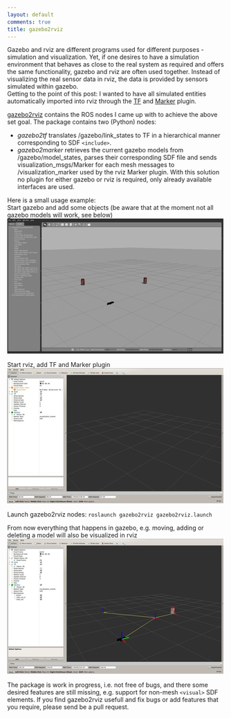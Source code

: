 ```yaml
---
layout: default
comments: true
title: gazebo2rviz
---
```


Gazebo and rviz are different programs used for different purposes - simulation and visualization.
Yet, if one desires to have a simulation environment that behaves as close to the real system as required and offers the same functionality, gazebo and rviz are often used together.
Instead of visualizing the real sensor data in rviz, the data is provided by sensors simulated within gazebo.  
Getting to the point of this post: I wanted to have all simulated entities automatically imported into rviz through the [TF](http://wiki.ros.org/rviz/DisplayTypes/TF) and [Marker](http://wiki.ros.org/rviz/DisplayTypes/Marker) plugin.

[gazebo2rviz](https://github.com/andreasBihlmaier/gazebo2rviz) contains the ROS nodes I came up with to achieve the above set goal.
The package contains two (Python) nodes:
* _gazebo2tf_ translates /gazebo/link_states to TF in a hierarchical manner corresponding to SDF `<include>`.
* _gazebo2marker_ retrieves the current gazebo models from /gazebo/model_states, parses their corresponding SDF file and sends visualization_msgs/Marker for each mesh messages to /visualization_marker used by the rviz Marker plugin.
With this solution no plugin for either gazebo or rviz is required, only already available interfaces are used.

Here is a small usage example:  
Start gazebo and add some objects (be aware that at the moment not all gazebo models will work, see below)
![Gazebo with some mesh-based models](/images/medium/gazebo2rviz_gazebo.jpg)

Start rviz, add TF and Marker plugin
![Rviz with TF and Marker plugin](/images/medium/gazebo2rviz_rviz_empty.jpg)

Launch gazebo2rviz nodes: `roslaunch gazebo2rviz gazebo2rviz.launch`

From now everything that happens in gazebo, e.g. moving, adding or deleting a model will also be visualized in rviz
![Rviz showing the current gazebo world](/images/medium/gazebo2rviz_rviz_tf_and_markers.jpg)


The package is work in progress, i.e. not free of bugs, and there some desired features are still missing, e.g. support for non-mesh `<visual>` SDF elements.
If you find gazebo2rviz usefull and fix bugs or add features that you require, please send be a pull request.
